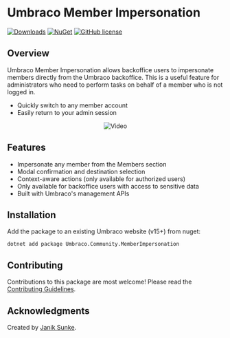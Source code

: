 # Umbraco Member Impersonation

[![Downloads](https://img.shields.io/nuget/dt/Umbraco.Community.MemberImpersonation?color=cc9900)](https://www.nuget.org/packages/Umbraco.Community.MemberImpersonation/)
[![NuGet](https://img.shields.io/nuget/vpre/Umbraco.Community.MemberImpersonation?color=0273B3)](https://www.nuget.org/packages/Umbraco.Community.MemberImpersonation)
[![GitHub license](https://img.shields.io/github/license/JanikSunke/UmbracoMemberImpersonation?color=8AB803)](../LICENSE)

## Overview
Umbraco Member Impersonation allows backoffice users to impersonate members directly from the Umbraco backoffice. This is a useful feature for administrators who need to perform tasks on behalf of a member who is not logged in.
- Quickly switch to any member account
- Easily return to your admin session

<p align="center">
  <img src="/docs/assets/impersonation-demo.gif" alt="Video">
</p>

## Features
- Impersonate any member from the Members section
- Modal confirmation and destination selection
- Context-aware actions (only available for authorized users)
- Only available for backoffice users with access to sensitive data
- Built with Umbraco's management APIs

## Installation

Add the package to an existing Umbraco website (v15+) from nuget:

`dotnet add package Umbraco.Community.MemberImpersonation`

## Contributing

Contributions to this package are most welcome! Please read the [Contributing Guidelines](CONTRIBUTING.md).

## Acknowledgments

Created by [Janik Sunke](https://github.com/JanikSunke).
